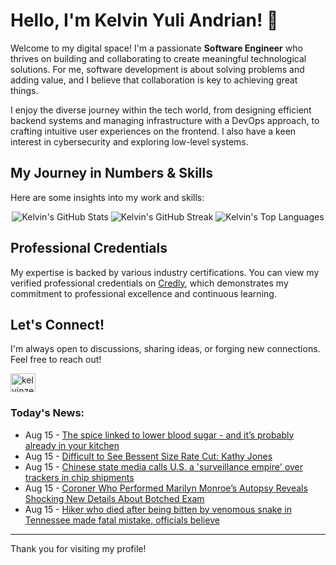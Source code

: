 # Hello, I'm Kelvin Yuli Andrian! 👋

Welcome to my digital space! I'm a passionate **Software Engineer** who thrives on building and collaborating to create meaningful technological solutions. For me, software development is about solving problems and adding value, and I believe that collaboration is key to achieving great things.

I enjoy the diverse journey within the tech world, from designing efficient backend systems and managing infrastructure with a DevOps approach, to crafting intuitive user experiences on the frontend. I also have a keen interest in cybersecurity and exploring low-level systems.

## My Journey in Numbers & Skills

Here are some insights into my work and skills:

<p align="center">
  <img src="https://github-readme-stats.vercel.app/api?username=kelvinzer0&show_icons=true&theme=radical" alt="Kelvin's GitHub Stats" />
  <img src="https://github-readme-streak-stats.herokuapp.com/?user=kelvinzer0&theme=radical" alt="Kelvin's GitHub Streak" />
  <img src="https://github-readme-stats.vercel.app/api/top-langs/?username=kelvinzer0&layout=compact&theme=radical" alt="Kelvin's Top Languages" />
</p>

## Professional Credentials

My expertise is backed by various industry certifications. You can view my verified professional credentials on [Credly](https://www.credly.com/users/kelvin-yuli-andrian/badges), which demonstrates my commitment to professional excellence and continuous learning.

## Let's Connect!

I'm always open to discussions, sharing ideas, or forging new connections. Feel free to reach out!

<p align="left">
    <a href="https://linkedin.com/in/kelvinzero" target="blank"><img align="center" src="https://cdn.jsdelivr.net/npm/simple-icons@3.0.1/icons/linkedin.svg" alt="kelvinzero" height="30" width="40" /></a>
</p>

### Today's News:

<!-- feed start -->
- Aug 15 - [The spice linked to lower blood sugar - and it’s probably already in your kitchen](https://health.yahoo.com/wellness/nutrition/healthy-eating/articles/spice-linked-low-blood-sugar-150653518.html)
- Aug 15 - [Difficult to See Bessent Size Rate Cut: Kathy Jones](https://finance.yahoo.com/video/difficult-see-bessent-size-rate-183858239.html)
- Aug 15 - [Chinese state media calls U.S. a 'surveillance empire' over trackers in chip shipments](https://finance.yahoo.com/news/chinese-state-media-calls-u-151909945.html)
- Aug 15 - [Coroner Who Performed Marilyn Monroe’s Autopsy Reveals Shocking New Details About Botched Exam](https://www.yahoo.com/entertainment/articles/coroner-performed-marilyn-monroe-autopsy-144255610.html)
- Aug 15 - [Hiker who died after being bitten by venomous snake in Tennessee made fatal mistake, officials believe](https://www.yahoo.com/news/articles/hiker-died-being-bitten-venomous-141839622.html)
<!-- feed end -->

---

Thank you for visiting my profile!